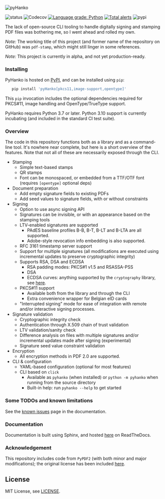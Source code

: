 ![pyHanko](docs/images/pyhanko-logo.svg)

![status](https://github.com/MatthiasValvekens/pyHanko/workflows/pytest/badge.svg)
![Codecov](https://img.shields.io/codecov/c/github/MatthiasValvekens/pyHanko)
[![Language grade: Python](https://img.shields.io/lgtm/grade/python/g/MatthiasValvekens/pyHanko.svg?logo=lgtm&logoWidth=18)](https://lgtm.com/projects/g/MatthiasValvekens/pyHanko/context:python)
[![Total alerts](https://img.shields.io/lgtm/alerts/g/MatthiasValvekens/pyHanko.svg?logo=lgtm&logoWidth=18)](https://lgtm.com/projects/g/MatthiasValvekens/pyHanko/alerts/)
![pypi](https://img.shields.io/pypi/v/pyHanko.svg)



The lack of open-source CLI tooling to handle digitally signing and stamping PDF files was bothering me, so I went ahead and rolled my own.

*Note:* The working title of this project (and former name of the repository on GitHub) was `pdf-stamp`, which might still linger in some references.

*Note:* This project is currently in alpha, and not yet production-ready.

### Installing

PyHanko is hosted on [PyPI](https://pypi.org/project/pyHanko/),
and can be installed using `pip`:

```bash
   pip install 'pyHanko[pkcs11,image-support,opentype]'
```

This `pip` invocation includes the optional dependencies required for PKCS#11, image handling and
OpenType/TrueType support.

PyHanko requires Python 3.7 or later. Python 3.10 support is currently incubating (and included in the standard CI test suite).


### Overview
The code in this repository functions both as a library and as a command-line tool.
It's nowhere near complete, but here is a short overview of the features.
Note that not all of these are necessarily exposed through the CLI.

 - Stamping
    - Simple text-based stamps
    - QR stamps
    - Font can be monospaced, or embedded from a TTF/OTF font (requires `[opentype]` optional deps)
 - Document preparation 
    - Add empty signature fields to existing PDFs
    - Add seed values to signature fields, with or without constraints
 - Signing
    * Option to use async signing API
    - Signatures can be invisible, or with an appearance based on the stamping tools
    - LTV-enabled signatures are supported
        - PAdES baseline profiles B-B, B-T, B-LT and B-LTA are all supported.
        - Adobe-style revocation info embedding is also supported.
    - RFC 3161 timestamp server support
    - Support for multiple signatures (all modifications are executed using incremental updates to 
      preserve cryptographic integrity)
    - Supports RSA, DSA and ECDSA
      - RSA padding modes: PKCS#1 v1.5 and RSASSA-PSS
      - DSA
      - ECDSA curves: anything supported by the `cryptography` library, 
        see [here](https://cryptography.io/en/latest/hazmat/primitives/asymmetric/ec/#elliptic-curves).
    - PKCS#11 support
        - Available both from the library and through the CLI
        - Extra convenience wrapper for Belgian eID cards
    - "Interrupted signing" mode for ease of integration with remote and/or interactive signing
      processes.
 - Signature validation
    - Cryptographic integrity check
    - Authentication through X.509 chain of trust validation
    - LTV validation/sanity check
    - Difference analysis on files with multiple signatures and/or incremental 
      updates made after signing (experimental)
    - Signature seed value constraint validation
 - Encryption
    - All encryption methods in PDF 2.0 are supported.
 - CLI & configuration
    - YAML-based configuration (optional for most features)
    - CLI based on `click` 
        - Available as `pyhanko` (when installed) or `python -m pyhanko` when running from
          the source directory
        - Built-in help: run `pyhanko --help` to get started


### Some TODOs and known limitations

See the [known issues](https://pyhanko.readthedocs.io/en/latest/known-issues.html)
page in the documentation.
 

### Documentation

Documentation is built using Sphinx, and hosted [here](https://pyhanko.readthedocs.io/en/latest/)
on ReadTheDocs.


### Acknowledgement

This repository includes code from `PyPDF2` (with both minor and major modifications); the original license has been included [here](pyhanko/pdf_utils/LICENSE.PyPDF2).


## License

MIT License, see [LICENSE](LICENSE).
